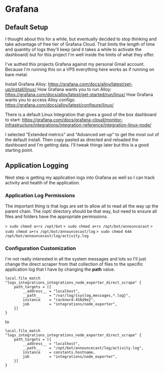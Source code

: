 # Grafana

## Default Setup

I thought about this for a while, but eventually decided to stop thinking and take advantage of free tier of Grafana
Cloud. That limits the length of time and quantity of logs they'll keep (and it takes a while to activate the dashboard)
but for this project I'm well inside the limits of what they offer.

I've authed this projects Grafana against my personal Gmail account. Because I'm running this on a VPS everything here
works as if running on bare metal.

Install Grafana Alloy: https://grafana.com/docs/alloy/latest/set-up/install/linux/
How Grafana wants you to run Alloy: https://grafana.com/docs/alloy/latest/get-started/run/linux/
How Grafana wants you to access Alloy configs: https://grafana.com/docs/alloy/latest/configure/linux/

There is a default Linux Integration that gives a good of the box dashboard to
start: https://grafana.com/docs/grafana-cloud/monitor-infrastructure/integrations/integration-reference/integration-linux-node/

I selected "Extended metrics" and "Advanced set-up" to get the most out of the default install. Then copy pasted as
directed and reloaded the dashboard and I'm getting data. I'll tweak things later but this is a good starting point.

## Application Logging

Next step is getting my application logs into Grafana as well so I can track activity and health of the application.

### Application Log Permissions

The important thing is that logs are set to allow all to read all the way up the parent chain. The /opt/ directory
should be that way, but need to ensure all files and folders have the appropriate permissions.

`> sudo chmod a+rx /opt/bot`
`> sudo chmod a+rx /opt/bot/announcecast`
`> sudo chmod a+rx /opt/bot/announcecast/log`
`> sudo chmod 644 /opt/bot/announcecast/log/activity.log`

### Configuration Customization

I'm not really interested in all the system messages and lots so I'll just change the direct scraper from that
collection of files to the specific application log that I have by changing the __path__ value.

```
local.file_match "logs_integrations_integrations_node_exporter_direct_scrape" {
    path_targets = [{
        __address__ = "localhost",
        __path__    = "/var/log/{syslog,messages,*.log}",
        instance    = "racknerd-456d9e2",
        job         = "integrations/node_exporter",
    }]
}
```

to

```
local.file_match "logs_integrations_integrations_node_exporter_direct_scrape" {
    path_targets = [{
        __address__ = "localhost",
        __path__    = "/opt/bot/announcecast/log/activity.log",
        instance    = constants.hostname,
        job         = "integrations/node_exporter",
    }]
}
```
